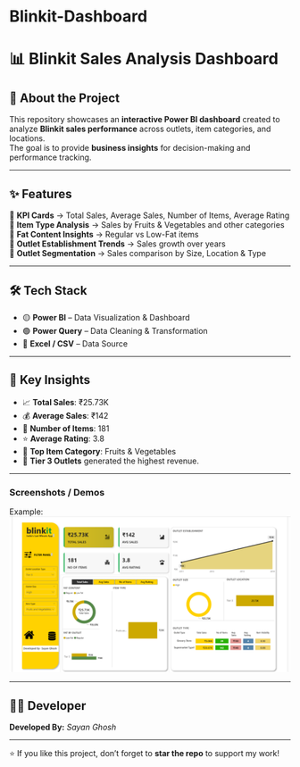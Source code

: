 # Blinkit-Dashboard

# 📊 Blinkit Sales Analysis Dashboard  


## 🚀 About the Project  

This repository showcases an **interactive Power BI dashboard** created to analyze **Blinkit sales performance** across outlets, item categories, and locations.  
The goal is to provide **business insights** for decision-making and performance tracking.  

---

## ✨ Features  

🔹 **KPI Cards** → Total Sales, Average Sales, Number of Items, Average Rating  
🔹 **Item Type Analysis** → Sales by Fruits & Vegetables and other categories  
🔹 **Fat Content Insights** → Regular vs Low-Fat items  
🔹 **Outlet Establishment Trends** → Sales growth over years  
🔹 **Outlet Segmentation** → Sales comparison by Size, Location & Type  

---

## 🛠 Tech Stack  

- 🟡 **Power BI** – Data Visualization & Dashboard  
- 🟢 **Power Query** – Data Cleaning & Transformation  
- 🔵 **Excel / CSV** – Data Source  

---

## 📌 Key Insights  

- 📈 **Total Sales**: ₹25.73K  
- 💰 **Average Sales**: ₹142  
- 🛒 **Number of Items**: 181  
- ⭐ **Average Rating**: 3.8  
- 🥦 **Top Item Category**: Fruits & Vegetables  
- 🏬 **Tier 3 Outlets** generated the highest revenue.  

---

###	Screenshots / Demos
Example: ![Dashboard Preview](https://github.com/sayan-ghosh8124/Blinkit-Dashboard/blob/main/snapshot%20of%20the%20dashboard.png)

---

## 👨‍💻 Developer  

**Developed By:** *Sayan Ghosh*  

---

⭐ If you like this project, don’t forget to **star the repo** to support my work!  
